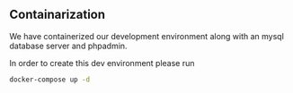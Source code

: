 ## Containarization

We have containerized our development environment along with an mysql database server and phpadmin.

In order to create this dev environment please run

```bash
docker-compose up -d
```
